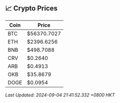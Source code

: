 ## 📈 Crypto Prices

| Coin | Price |
| ---- | ----- |
| BTC | $56370.7027 |
| ETH | $2396.6256 |
| BNB | $498.7088 |
| CRV | $0.2640 |
| ARB | $0.4913 |
| OKB | $35.8679 |
| DOGE | $0.0954 |

_Last Updated: 2024-09-04 21:41:52.332 +0800 HKT_